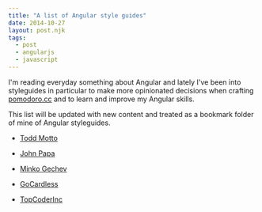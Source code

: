 ```yaml
---
title: "A list of Angular style guides"
date: 2014-10-27
layout: post.njk
tags:
  - post
  - angularjs
  - javascript
---
```


I'm reading everyday something about Angular and lately I've been into styleguides in particular to make more opinionated decisions when crafting [pomodoro.cc](https://pomodoro.cc/) and to learn and improve my Angular skills.

This list will be updated with new content and treated as a bookmark folder of mine of Angular styleguides.

- [Todd Motto](https://github.com/toddmotto/angularjs-styleguide)

- [John Papa](https://github.com/johnpapa/angularjs-styleguide)

- [Minko Gechev](https://github.com/mgechev/angularjs-style-guide)

- [GoCardless](https://github.com/gocardless/angularjs-style-guide)

- [TopCoderInc](https://gitlab.com/topcoderinc/angularjs-styleguide/blob/master/README.md)
